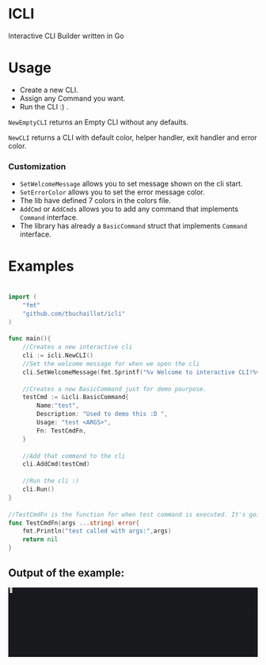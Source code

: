 # ICLI
Interactive CLI Builder written in Go

# Usage
   - Create a new CLI. 
   - Assign any Command you want.
   - Run the CLI :) .

`NewEmptyCLI` returns an Empty CLI without any defaults.

`NewCLI` returns a CLI with default color, helper handler, exit handler and error color.
 
### Customization
- `SetWelcomeMessage` allows you to set message shown on the cli start.
- `SetErrorColor` allows you to set the error message color.
- The lib have defined 7 colors in the colors file.
- `AddCmd` or `AddCmds` allows you to add any command that implements `Command` interface. 
- The library has already a `BasicCommand` struct that implements `Command` interface. 

# Examples
```go

import (
    "fmt"
    "github.com/tbuchaillot/icli"
)

func main(){
	//Creates a new interactive cli
	cli := icli.NewCLI()
	//Set the welcome message for when we open the cli
	cli.SetWelcomeMessage(fmt.Sprintf("%v Welcome to interactive CLI!%v",icli.BLUE,icli.RESET))

	//Creates a new BasicCommand just for demo pourpose.
	testCmd := &icli.BasicCommand{
		Name:"test",
		Description: "Used to demo this :D ",
		Usage: "test <ARGS>",
		Fn: TestCmdFn,
	}

	//Add that command to the cli
	cli.AddCmd(testCmd)

	//Run the cli :)
	cli.Run()
}

//TestCmdFn is the function for when test command is executed. It's going to print the arguments given.
func TestCmdFn(args ...string) error{
	fmt.Println("test called with args:",args)
	return nil
}

```
## Output of the example:

![](demo.gif)
